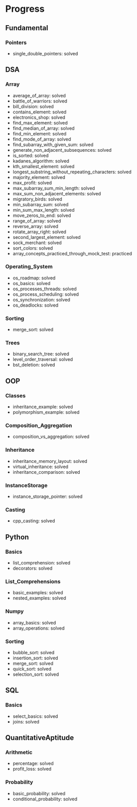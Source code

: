 # Progress

## Fundamental
### Pointers
- single_double_pointers: solved

## DSA
### Array
- average_of_array: solved
- battle_of_warriors: solved
- bill_division: solved
- contains_element: solved
- electronics_shop: solved
- find_max_element: solved
- find_median_of_array: solved
- find_min_element: solved
- find_mode_of_array: solved
- find_subarray_with_given_sum: solved
- generate_non_adjacent_subsequences: solved
- is_sorted: solved
- kadanes_algorithm: solved
- kth_smallest_element: solved
- longest_substring_without_repeating_characters: solved
- majority_element: solved
- max_profit: solved
- max_subarray_sum_min_length: solved
- max_sum_non_adjacent_elements: solved
- migratory_birds: solved
- min_subarray_sum: solved
- min_sum_max_length: solved
- move_zeros_to_end: solved
- range_of_array: solved
- reverse_array: solved
- rotate_array_right: solved
- second_largest_element: solved
- sock_merchant: solved
- sort_colors: solved
- array_concepts_practiced_through_mock_test: practiced

### Operating_System
- os_roadmap: solved
- os_basics: solved
- os_processes_threads: solved
- os_process_scheduling: solved
- os_synchronization: solved
- os_deadlocks: solved

### Sorting
- merge_sort: solved

### Trees
- binary_search_tree: solved
- level_order_traversal: solved
- bst_deletion: solved

## OOP
### Classes
- inheritance_example: solved
- polymorphism_example: solved

### Composition_Aggregation
- composition_vs_aggregation: solved

### Inheritance
- inheritance_memory_layout: solved
- virtual_inheritance: solved
- inheritance_comparison: solved

### InstanceStorage
- instance_storage_pointer: solved

### Casting
- cpp_casting: solved

## Python
### Basics
- list_comprehension: solved
- decorators: solved

### List_Comprehensions
- basic_examples: solved
- nested_examples: solved

### Numpy
- array_basics: solved
- array_operations: solved

### Sorting
- bubble_sort: solved
- insertion_sort: solved
- merge_sort: solved
- quick_sort: solved
- selection_sort: solved

## SQL
### Basics
- select_basics: solved
- joins: solved

## QuantitativeAptitude
### Arithmetic
- percentage: solved
- profit_loss: solved

### Probability
- basic_probability: solved
- conditional_probability: solved
